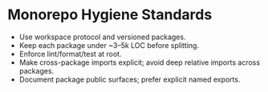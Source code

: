 # Monorepo Hygiene Standards

- Use workspace protocol and versioned packages.
- Keep each package under ~3–5k LOC before splitting.
- Enforce lint/format/test at root.
- Make cross-package imports explicit; avoid deep relative imports across packages.
- Document package public surfaces; prefer explicit named exports.
